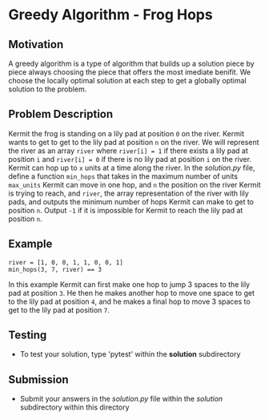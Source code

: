 # Greedy Algorithm - Frog Hops

## Motivation
A greedy algorithm is a type of algorithm that builds up a solution piece by piece always choosing the piece that offers the most imediate benifit. We choose the locally optimal solution at each step to get a globally optimal solution to the problem.

## Problem Description
Kermit the frog is standing on a lily pad at position `0` on the river. Kermit wants to get to get to the lily pad at position `n` on the river. We will represent the river as an array `river` where `river[i] = 1` if there exists a lily pad at position `i` and `river[i] = 0` if there is no lily pad at position `i` on the river. Kermit can hop up to `x` units at a time along the river.
In the *solution.py* file, define a function `min_hops` that takes in the maximum number of units `max_units` Kermit can move in one hop, and `n` the position on the river Kermit is trying to reach, and `river`, the array representation of the river with lily pads, and outputs the minimum number of hops Kermit can make to get to position `n`. Output `-1` if it is impossible for Kermit to reach the lily pad at position `n`. 

## Example
```
river = [1, 0, 0, 1, 1, 0, 0, 1]
min_hops(3, 7, river) == 3
```
In this example Kermit can first make one hop to jump 3 spaces to the lily pad at position `3`. He then he makes another hop to move one space to get to the lily pad at position `4`, and he makes a final hop to move 3 spaces to get to the lily pad at position `7`.


## Testing
* To test your solution, type 'pytest' within the **solution** subdirectory

## Submission
* Submit your answers in the *solution.py* file within the *solution* subdirectory within this directory
